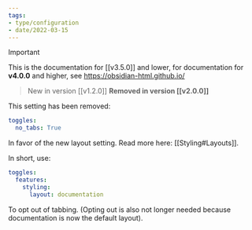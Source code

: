 ```yaml
---
tags:
- type/configuration
- date/2022-03-15
---
```

>[!important]
> This is the documentation for [[v3.5.0]] and lower, for documentation for **v4.0.0** and higher, see https://obsidian-html.github.io/


> New in version [[v1.2.0]]
> **Removed in version [[v2.0.0]]**

This setting has been removed:
``` yaml
toggles:
  no_tabs: True
```

In favor of the new layout setting. Read more here: [[Styling#Layouts]].

In short, use:
``` yaml
toggles:
  features:
    styling: 
      layout: documentation
```

To opt out of tabbing. (Opting out is also not longer needed because documentation is now the default layout).